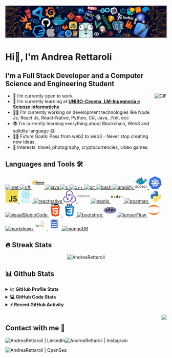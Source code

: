 <p align="center"><img src="https://raw.githubusercontent.com/KevinPatel04/KevinPatel04/master/header.png"></p>

# Hi👋, I'm Andrea Rettaroli
## I'm a Full Stack Developer and a Computer Science and Engineering Student
<img align="right" alt="GIF" height="160px" src="https://media.giphy.com/media/du3J3cXyzhj75IOgvA/giphy.gif" />

<!--
**AndreaRettaroli/AndreaRettaroli** is a ✨ _special_ ✨ repository because its `README.md` (this file) appears on your GitHub profile.

Here are some ideas to get you started:
-->
- 🔭 I’m currently open to work
- 🌱 I’m currently learning at **[UNIBO-Cesena, LM-Ingegneria e Scienze informatiche](https://corsi.unibo.it/magistrale/IngegneriaScienzeInformatiche)**
- 👨‍💻 I’m currently working on development technologies like Node Js, React Js, React-Native, Python, C#, Java, .Net, ecc
- 📚 I’m currently learning everything about Blockchain, Web3 and solidity language 😅
- 💪🏼 Future Goals: Pass from web2 to web3 - Never stop creating new ideas.
- 💜 Interests: travel, photography, cryptocurrencies, video games.

## Languages and Tools 🛠️
<p align="left">

<a href="https://docs.microsoft.com/it-it/dotnet/" target="_blank">
    <img src="https://www.vectorlogo.zone/logos/dotnet/dotnet-ar21.svg" alt=".net" width="40" height="40"/>
  </a>
<a href="https://docs.microsoft.com/it-it/dotnet/csharp/" target="_blank">
    <img src="https://img.icons8.com/color/48/000000/c-sharp-logo.png" alt="c#" width="40" height="40"/>
  </a>
<a href="https://aws.amazon.com" target="_blank">
    <img src="https://raw.githubusercontent.com/devicons/devicon/master/icons/amazonwebservices/amazonwebservices-original-wordmark.svg" alt="aws" width="40" height="40"/>
  </a>
 <a href="https://www.java.com/" target="_blank">
    <img src="https://banner2.cleanpng.com/20181122/krs/kisspng-java-programming-language-selenium-computer-softwa-july-2-16-halab-4-dev-5bf78387a7bb41.028192901542947719687.jpg" alt="java" width="40" height="40"/>
  </a>
 <a href="" target="_blank">
    <img src="https://cdn.iconscout.com/icon/free/png-512/c-programming-569564.png" alt="c" width="40" height="40"/>
  </a>
  <a href="" target="_blank">
    <img src="https://e7.pngegg.com/pngimages/46/626/png-clipart-c-logo-the-c-programming-language-computer-icons-computer-programming-source-code-programming-miscellaneous-template.png" alt="c++" width="40" height="40"/>
  </a>
  <a href="https://git-scm.com/" target="_blank">
    <img src="https://www.vectorlogo.zone/logos/git-scm/git-scm-icon.svg" alt="git" width="40" height="40"/>
  </a>
  <a href="https://www.gnu.org/software/bash/" target="_blank">
    <img src="https://www.vectorlogo.zone/logos/gnu_bash/gnu_bash-icon.svg" alt="bash" width="40" height="40"/>
  </a>
    <a href="https://aws.amazon.com/amplify/" target="_blank">
    <img src="https://docs.amplify.aws/assets/logo-dark.svg" alt="amplify" width="40" height="40"/>
  </a>
    <a href="https://www.docker.com/" target="_blank">
    <img src="https://raw.githubusercontent.com/devicons/devicon/master/icons/docker/docker-original-wordmark.svg" alt="docker" width="40" height="40"/>
  </a>
  <a href="https://kubernetes.io/" target="_blank">
    <img src="https://raw.githubusercontent.com/github/explore/80688e429a7d4ef2fca1e82350fe8e3517d3494d/topics/kubernetes/kubernetes.png" alt="kubernetes" width="40" height="40"/>
  </a>
    <a href="https://developer.mozilla.org/en-US/docs/Web/JavaScript" target="_blank">
    <img src="https://raw.githubusercontent.com/devicons/devicon/master/icons/javascript/javascript-original.svg" alt="javascript" width="40" height="40"/>
  </a>
    <a href="https://reactjs.org/" target="_blank">
    <img src="https://raw.githubusercontent.com/devicons/devicon/master/icons/react/react-original-wordmark.svg" alt="react" width="40" height="40"/>
  </a>
  <a href="https://reactnative.dev/" target="_blank">
    <img src="https://reactnative.dev/img/header_logo.svg" alt="reactnative" width="40" height="40"/>
  </a>
  <a href="https://redux.js.org" target="_blank">
    <img src="https://raw.githubusercontent.com/devicons/devicon/master/icons/redux/redux-original.svg" alt="redux" width="40" height="40"/>
  </a>
    <a href="https://expressjs.com" target="_blank">
    <img src="https://raw.githubusercontent.com/devicons/devicon/master/icons/express/express-original-wordmark.svg" alt="express" width="40" height="40"/>
  </a>
    <a href="https://nextjs.org/" target="_blank">
    <img src="https://cdn.worldvectorlogo.com/logos/nextjs-3.svg" alt="nextjs" width="40" height="40"/>
  </a>
  <a href="https://nodejs.org" target="_blank">
    <img src="https://raw.githubusercontent.com/devicons/devicon/master/icons/nodejs/nodejs-original-wordmark.svg" alt="nodejs" width="40" height="40"/>
  </a>
  <a href="https://postman.com" target="_blank">
    <img src="https://www.vectorlogo.zone/logos/getpostman/getpostman-icon.svg" alt="postman" width="40" height="40"/>
  </a>
    <a href="https://www.python.org" target="_blank">
    <img src="https://raw.githubusercontent.com/devicons/devicon/master/icons/python/python-original.svg" alt="python" width="40" height="40"/>
  </a>
    <a href="https://code.visualstudio.com/" target="_blank">
    <img src="https://raw.githubusercontent.com/Delta456/Delta456/master/img/vscode.png" alt="visualStudioCode" width="40" height="40"/>  
  </a>
  <a href="" target="_blank">
    <img src="https://raw.githubusercontent.com/github/explore/80688e429a7d4ef2fca1e82350fe8e3517d3494d/topics/html/html.png"" alt="html" width="40" height="40"/>  
  </a>
  <a href="" target="_blank">
    <img src="https://raw.githubusercontent.com/github/explore/80688e429a7d4ef2fca1e82350fe8e3517d3494d/topics/css/css.png" alt="css" width="40" height="40"/>  
  </a>
   <a href="https://getbootstrap.com/" target="_blank">
    <img src="https://upload.wikimedia.org/wikipedia/commons/thumb/b/b2/Bootstrap_logo.svg/1024px-Bootstrap_logo.svg.png" alt="bootstrap" width="40" height="40"/>  
  </a>
   <a href="https://www.php.net/" target="_blank">
    <img src="https://raw.githubusercontent.com/github/explore/80688e429a7d4ef2fca1e82350fe8e3517d3494d/topics/php/php.png" alt="php" width="40" height="40"/>    
  </a>
  <a href="https://www.tensorflow.org/" target="_blank">
    <img src="https://www.vectorlogo.zone/logos/tensorflow/tensorflow-icon.svg" alt="tensorFlow" width="40" height="40"/>    
  </a> 
  <a href="https://jupyter.org/" target="_blank">
    <img src="https://raw.githubusercontent.com/Delta456/Delta456/master/img/jupyter_notebook.png" alt="jupiterNotebook" width="40" height="40"/>    
  </a>
 <a href="" target="_blank">
    <img src="https://i.imgur.com/eO5z1xV.png" alt="markdown" width="40" height="40"/>    
  </a>
   <a href="https://www.mysql.com/" target="_blank">
    <img src="https://raw.githubusercontent.com/github/explore/80688e429a7d4ef2fca1e82350fe8e3517d3494d/topics/mysql/mysql.png" alt="mysql" width="40" height="40"/>  
  </a>
<a href="" target="_blank">
    <img src="https://raw.githubusercontent.com/github/explore/80688e429a7d4ef2fca1e82350fe8e3517d3494d/topics/sql/sql.png" alt="sql" width="40" height="40"/>    
  </a>
  <a href="https://www.mongodb.com/" target="_blank">
    <img src="https://cdn.iconscout.com/icon/free/png-512/mongodb-3-1175138.png" alt="mongoDB" width="40" height="40"/>    
  </a>










  
  </p>


## 🔥 Streak Stats
<p align="center"><img src="https://github-readme-streak-stats.herokuapp.com/?user=AndreaRettaroli&theme=algolia" alt="AndreaRettaroli"  /></p>



## 📊 Github Stats 
<details>
  <summary><b>📈 GitHub Profile Stats</b></summary>
  <br/>
  <p align="center">
    <img alt="Andrea's Github Stats" src="https://github-readme-stats.vercel.app/api?username=AndreaRettaroli&show_icons=true&count_private=true&theme=algolia" height="192px"/></a>
</details>
<details>
<br/>
<summary><b>💻 GitHub Code Stats</b></summary>
  &nbsp;
	  <img src="https://github-readme-stats.vercel.app/api/top-langs?username=AndreaRettaroli&show_icons=true&locale=en&layout=compact&theme=algolia" alt="AndreaRettaroli" height="192px"/>
  <br/>
  <b>Note:</b> Top languages is only a metric of the languages my public code consists of and doesn't reflect experience or skill level.
  </p>
</details>

<details>
  <summary><b>⚡ Recent GitHub Activity</b></summary>
  <br/>
   <a href="https://github.com/AndreaRettaroli"><img alt="Andrea's Activity Graph" src="https://activity-graph.herokuapp.com/graph?username=AndreaRettaroli&custom_title=Andrea's%20Contribution%20Graph&theme=react-dark" /></a>
  <br/>
</details>


<br/>


<img align="right" src="http://estruyf-github.azurewebsites.net/api/VisitorHit?user=AndreaRettaroli&repo=AndreaRettaroli&countColorcountColor&countColor=%237B1E7B"/>

## Contact with me 📝


[<img align="left" alt="AndreaRettaroli | LinkedIn" height="30px" src="https://cdn-icons-png.flaticon.com/512/1383/1383262.png"/>][linkedin]
[<img align="left" alt="AndreaRettaroli | Instagram" height="30px" src="https://cdn-icons-png.flaticon.com/512/1409/1409946.png" />][instagram]
[<img align="left" alt="AndreaRettaroli | OpenSea" height="30px" src="https://storage.googleapis.com/opensea-static/Logomark/Logomark-Blue.png" />][opensea]

<br />


[instagram]: https://www.instagram.com/yugualemxpiuq
[linkedin]: https://www.linkedin.com/in/andrea-rettaroli-343300120/
[opensea]: https://opensea.io/collection/cryptodavids
<!--

- 👯 I’m looking to collaborate on ...
- 🤔 I’m looking for help with ...
- 💬 Ask me about ...
- 📫 How to reach me: ...
- 😄 Pronouns: ...
- ⚡ Fun fact: ...
-->

